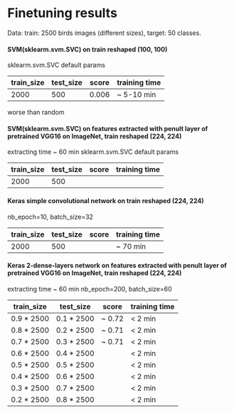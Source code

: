 # Finetuning results
Data: train: 2500 birds images (different sizes), target: 50 classes.
#### SVM(sklearm.svm.SVC) on train reshaped (100, 100)
sklearm.svm.SVC default params

train_size | test_size | score | training time
------------ | ------------- | ------------- | ----------
2000 | 500 | 0.006 | ~ 5-10 min

worse than random

#### SVM(sklearm.svm.SVC) on features extracted with penult layer of pretrained VGG16 on ImageNet, train reshaped (224, 224)
extracting time ~ 60 min
sklearm.svm.SVC default params

train_size | test_size | score | training time
------------ | ------------- | ------------- | ----------
2000 | 500 |  |


#### Keras simple convolutional network on train reshaped (224, 224)
nb_epoch=10, batch_size=32

train_size | test_size | score | training time
------------ | ------------- | ------------- | ----------
2000 | 500 |  | ~ 70 min

#### Keras 2-dense-layers network on features extracted with penult layer of pretrained VGG16 on ImageNet, train reshaped (224, 224)
extracting time ~ 60 min
nb_epoch=200, batch_size=60

train_size | test_size | score | training time
------------ | ------------- | ------------- | ----------
0.9 * 2500 | 0.1 * 2500 | ~ 0.72 | < 2 min
0.8 * 2500 | 0.2 * 2500 | ~ 0.71 | < 2 min
0.7 * 2500 | 0.3 * 2500 | ~ 0.71 | < 2 min
0.6 * 2500 | 0.4 * 2500 |  | < 2 min
0.5 * 2500 | 0.5 * 2500 |  | < 2 min
0.4 * 2500 | 0.6 * 2500 |  | < 2 min
0.3 * 2500 | 0.7 * 2500 |  | < 2 min
0.2 * 2500 | 0.8 * 2500 |  | < 2 min
